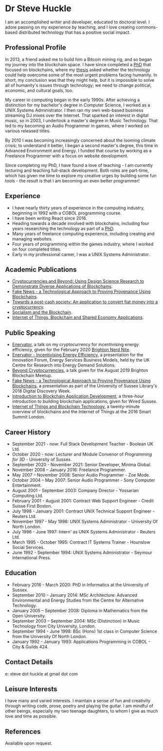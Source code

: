 # Dr Steve Huckle

I am an accomplished writer and developer, educated to doctoral level. I adore passing on my experience by teaching, and I love creating commons-based distributed technology that has a positive social impact.

## Professional Profile

In 2013, a friend asked me to build him a Bitcoin mining rig, and so began my journey into the blockchain space. I have since completed a [PhD](https://glowkeeper.github.io/PhDWorks/) that focused on blockchains, where my [thesis](https://glowkeeper.github.io/PhDWorks/assets/docs/sHuckleThesis.pdf) asked whether the technology could help overcome some of the most urgent problems facing humanity. In short, my conclusion was that they might help, but it is impossible to solve all of humanity's issues through technology; we need to change political, economic, and cultural goals, too.

My career in computing began in the early 1990s. After achieving a distinction for my bachelor's degree in Computer Science, I worked as a UNIX Systems Administrator. I then ran my own web-based business streaming DJ mixes over the Internet. That sparked an interest in digital music, so in 2003, I undertook a master's degree in Music Technology. That led to my becoming an Audio Programmer in games, where I worked on various released titles.

By 2010 I was becoming increasingly concerned about the looming climate crisis; to understand it better, I began a second master's degree, this time in Advanced Environment and Energy. I funded that course by working as a Freelance Programmer with a focus on website development.

Since completing my PhD, I have found a love of teaching - I am currently lecturing and teaching full-stack development. Both roles are part-time, which has given me time to explore my creative urges by building some fun tools - the result is that I am becoming an even better programmer!

## Experience

- I have nearly thirty years of experience in the computing industry, beginning in 1992 with a COBOL programming course.
- I have been writing React since 2016.
- Heading towards a decade involved with blockchains, including four years researching the technology as part of a [PhD](https://glowkeeper.github.io/PhDWorks/).
- Many years of freelance computing experience, including creating and managing websites.
- Four years of programming within the games industry, where I worked on four completed titles.
- Early in my professional career, I was a UNIX Systems Administrator.

## Academic Publications

- [Cryptocurrencies and Beyond: Using Design Science Research to Demonstrate Diverse Applications of Blockchains](http://sro.sussex.ac.uk/id/eprint/90377/).
- [Fake News - a Technological Approach to Proving Provenance Using Blockchains](https://doi.org/10.1089/big.2017.0071).
- [Towards a post-cash society: An application to convert fiat money into a cryptocurrency](http://firstmonday.org/ojs/index.php/fm/article/view/7410/6003).
- [Socialism and the Blockchain](http://www.mdpi.com/1999-5903/8/4/49).
- [Internet of Things, Blockchain and Shared Economy Applications](http://dx.doi.org/10.1016/j.procs.2016.09.074).

## Public Speaking

- [Enervator](https://github.com/glowkeeper/Enervator/blob/master/presentations/nerdNite/presentation/nerdNite.md), a talk on my cryptocurrency for incentivising energy efficiency, given for the February 2020 [Brighton Nerd Nite](https://brighton.nerdnite.com/).
- [Enervator - Incentivising Energy Efficiency](https://github.com/glowkeeper/innovationForum/blob/master/presentation/Enervator.md), a presentation for the Innovation Forum, Energy Services Business Models, held by the UK Centre for Research into Energy Demand Solutions.
- [Beyond Cryptocurrencies](https://github.com/glowkeeper/blockchainMeetup/blob/master/presentation/beyondCryptos.md), a talk given for the August 2019 Brighton Blockchain Meetup.
- [Fake News - a Technological Approach to Proving Provenance Using Blockchains](https://github.com/glowkeeper/digitalDiscoveryPresentation/blob/master/presentation/digitalDiscovery.md), a presentation as part of the University of Sussex Library's 2018 Digital Discovery Week.
- [Introduction to Blockchain Application Development](https://github.com/glowkeeper/dApp-Development), a three-hour introduction to building blockchain applications, given for Wired Sussex.
- [Internet of Things and Blockchain Technology](https://github.com/glowkeeper/DaMIS-Presentation), a twenty-minute overview of blockchains and the Internet of Things at the 2016 Smart Summit London.

## Career History

- September 2021 - now: Full Stack Development Teacher - Boolean UK Ltd.
- October 2020 - now: Lecturer and Module Convenor of _Programming for 3D_ - University of Sussex.
- September 2020 - November 2021: Senior Developer, Minima Global.
- November 2008 – January 2016: Freelance Programmer.
- May 2007 – November 2008: Senior Audio Programmer - Zoe Mode.
- October 2004 – May 2007: Senior Audio Programmer - Sony Computer Entertainment.
- August 2001 - September 2003: Company Director - Yossarian Computing Ltd.
- February 2001 - August 2001: Contract Web Support Engineer - Credit Suisse First Boston.
- July 1998 - January 2001: Contract UNIX Technical Support Engineer - Reuters Ltd.
- November 1997 - May 1998: UNIX Systems Administrator - University Of North London.
- July 1996 - June 1997: Intern' as UNIX Systems Administrator - Reuters Ltd.
- March 1995 - October 1995: Contract IT Systems Trainer - Hounslow Social Services.
- June 1992 - September 1994: UNIX Systems Administrator - Seymour International Press.

## Education

- February 2016 - March 2020: PhD in Informatics at the University of Sussex.
- September 2010 – January 2014: MSc Architecture: Advanced Environmental and Energy Studies from the Centre for Alternative Technology.
- January 2005 – September 2008: Diploma in Mathematics from the Open University.
- September 2003 – September 2004: MSc (Distinction) in Music Technology from City University, London.
- September 1994 - June 1998: BSc (Hons) 1st class in Computer Science from the University Of North London.
- January 1992 - January 1993: Applications Programming in COBOL - City & Guilds 424.

## Contact Details

e: steve dot huckle at gmail dot com

## Leisure Interests

I have many and varied interests. I maintain a sense of fun and creativity through writing code, prose, poetry and playing the guitar. I am mindful of other beings, especially my two teenage daughters, to whom I give as much love and time as possible.

## References

Available upon request.

&nbsp;
